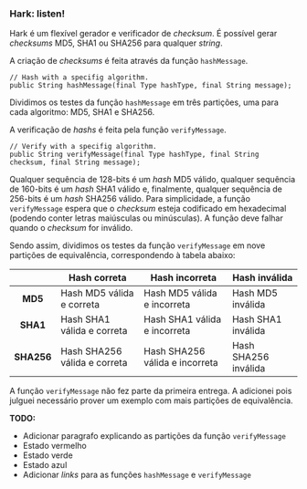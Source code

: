 ### Hark: listen!

Hark é um flexível gerador e verificador de _checksum_. É possível gerar _checksums_ MD5, SHA1 ou SHA256 para qualquer _string_.

A criação de _checksums_ é feita através da função `hashMessage`.

    // Hash with a specifig algorithm.
    public String hashMessage(final Type hashType, final String message);

Dividimos os testes da função `hashMessage` em três partições, uma para cada algoritmo: MD5, SHA1 e SHA256.

A verificação de _hashs_ é feita pela função `verifyMessage`.

    // Verify with a specifig algorithm.
    public String verifyMessage(final Type hashType, final String checksum, final String message);

Qualquer sequência de 128-bits é um _hash_ MD5 válido, qualquer sequência de 160-bits é um _hash_ SHA1 válido e, finalmente, qualquer sequência de 256-bits é um _hash_ SHA256 válido. Para simplicidade, a função `verifyMessage` espera que o _checksum_ esteja codificado em hexadecimal (podendo conter letras maiúsculas ou minúsculas). A função deve falhar quando o _checksum_ for inválido.

Sendo assim, dividimos os testes da função `verifyMessage` em nove partições de equivalência, correspondendo à tabela abaixo:

|            | **Hash correta**             | **Hash incorreta**             | **Hash inválida**    |
|:----------:|------------------------------|--------------------------------|----------------------|
| **MD5**    | Hash MD5 válida e correta    | Hash MD5 válida e incorreta    | Hash MD5 inválida    |
| **SHA1**   | Hash SHA1 válida e correta   | Hash SHA1 válida e incorreta   | Hash SHA1 inválida   |
| **SHA256** | Hash SHA256 válida e correta | Hash SHA256 válida e incorreta | Hash SHA256 inválida |

A função `verifyMessage` não fez parte da primeira entrega. A adicionei pois julguei necessário prover um exemplo com mais partições de equivalência.

**TODO:**
- Adicionar paragrafo explicando as partições da função `verifyMessage`
- Estado vermelho
- Estado verde
- Estado azul
- Adicionar _links_ para as funções `hashMessage` e `verifyMessage`
